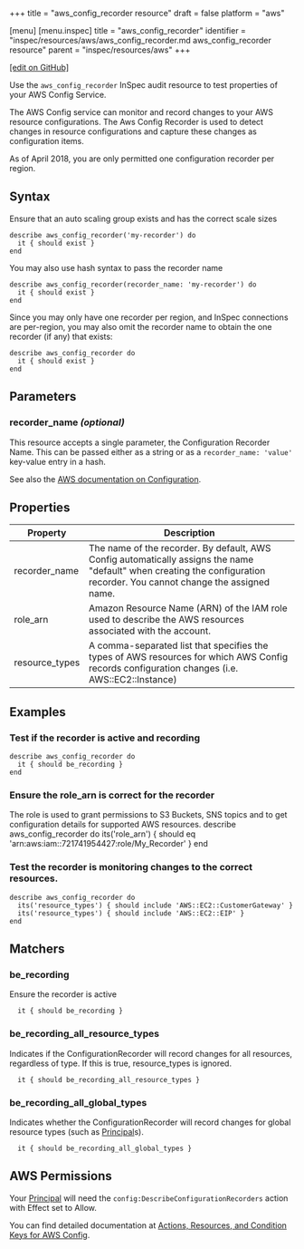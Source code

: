 +++
title = "aws_config_recorder resource"
draft = false
platform = "aws"

[menu]
  [menu.inspec]
    title = "aws_config_recorder"
    identifier = "inspec/resources/aws/aws_config_recorder.md aws_config_recorder resource"
    parent = "inspec/resources/aws"
+++

[\[edit on GitHub\]](https://github.com/inspec/inspec-aws/blob/master/docs/resources/aws_config_recorder.md)

Use the `aws_config_recorder` InSpec audit resource to test properties of your AWS Config Service.

The AWS Config service can monitor and record changes to your AWS resource configurations. The Aws Config Recorder is used to detect changes in resource configurations and capture these changes as configuration items.

As of April 2018, you are only permitted one configuration recorder per region.

## Syntax

Ensure that an auto scaling group exists and has the correct scale sizes

    describe aws_config_recorder('my-recorder') do
      it { should exist }
    end

You may also use hash syntax to pass the recorder name

    describe aws_config_recorder(recorder_name: 'my-recorder') do
      it { should exist }
    end

Since you may only have one recorder per region, and InSpec connections are per-region, you may also omit the recorder name to obtain the one recorder (if any) that exists:

    describe aws_config_recorder do
      it { should exist }
    end

## Parameters

### recorder_name _(optional)_

This resource accepts a single parameter, the Configuration Recorder Name.
This can be passed either as a string or as a `recorder_name: 'value'` key-value entry in a hash.

See also the [AWS documentation on Configuration](https://docs.aws.amazon.com/config/latest/developerguide/aws-config-landing-page.html).

## Properties

| Property       | Description                                                                                                                                                              |
| -------------- | ------------------------------------------------------------------------------------------------------------------------------------------------------------------------ |
| recorder_name  | The name of the recorder. By default, AWS Config automatically assigns the name "default" when creating the configuration recorder. You cannot change the assigned name. |
| role_arn       | Amazon Resource Name (ARN) of the IAM role used to describe the AWS resources associated with the account.                                                               |
| resource_types | A comma-separated list that specifies the types of AWS resources for which AWS Config records configuration changes (i.e. AWS::EC2::Instance)                            |

## Examples

### Test if the recorder is active and recording

    describe aws_config_recorder do
      it { should be_recording }
    end

### Ensure the role_arn is correct for the recorder

The role is used to grant permissions to S3 Buckets, SNS topics and to get configuration details for supported AWS resources.
describe aws_config_recorder do
its('role_arn') { should eq 'arn:aws:iam::721741954427:role/My_Recorder' }
end

### Test the recorder is monitoring changes to the correct resources.

    describe aws_config_recorder do
      its('resource_types') { should include 'AWS::EC2::CustomerGateway' }
      its('resource_types') { should include 'AWS::EC2::EIP' }
    end

## Matchers

### be_recording

Ensure the recorder is active

      it { should be_recording }

### be_recording_all_resource_types

Indicates if the ConfigurationRecorder will record changes for all resources, regardless of type. If this is true, resource_types is ignored.

      it { should be_recording_all_resource_types }

### be_recording_all_global_types

Indicates whether the ConfigurationRecorder will record changes for global resource types (such as [Principal](https://docs.aws.amazon.com/IAM/latest/UserGuide/intro-structure.html#intro-structure-principal)s).

      it { should be_recording_all_global_types }

## AWS Permissions

Your [Principal](https://docs.aws.amazon.com/IAM/latest/UserGuide/intro-structure.html#intro-structure-principal) will need the `config:DescribeConfigurationRecorders` action with Effect set to Allow.

You can find detailed documentation at [Actions, Resources, and Condition Keys for AWS Config](https://docs.aws.amazon.com/IAM/latest/UserGuide/list_awsconfig.html).
